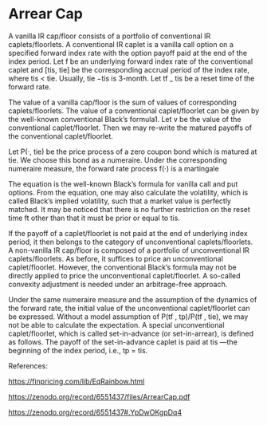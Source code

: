 # Arrear Cap

A vanilla IR cap/floor consists of a portfolio of conventional IR caplets/floorlets. A conventional IR caplet is a vanilla call option on a specified forward index rate with the option payoff paid at the end of the index period. Let f be an underlying forward index rate of the conventional caplet and [tis, tie] be the corresponding accrual period of the index rate, where tis < tie. Usually, tie −tis is 3-month. Let tf _ tis be a reset time of the forward rate. 

The value of a vanilla cap/floor is the sum of values of corresponding caplets/floorlets. The value of a conventional caplet/floorlet can be given by the well-known conventional Black’s formula1. Let v be the value of the conventional caplet/floorlet. Then we may re-write the matured payoffs of the conventional caplet/floorlet.

Let P(·, tie) be the price process of a zero coupon bond which is matured at tie. We choose this bond as a numeraire. Under the corresponding numeraire measure, the forward rate process f(·) is a martingale 

The equation is the well-known Black’s formula for vanilla call and put options. From the equation, one may also calculate the volatility, which is called Black’s implied volatility, such that a market value is perfectly matched. It may be noticed that there is no further restriction on the reset time ft other than that it must be prior or equal to tis.

If the payoff of a caplet/floorlet is not paid at the end of underlying index period, it then belongs to the category of unconventional caplets/floorlets. A non-vanilla IR cap/floor is composed of a portfolio of unconventional IR caplets/floorlets. As before, it suffices to price an unconventional caplet/floorlet. However, the conventional Black’s formula may not be directly applied to price the unconventional caplet/floorlet. A so-called convexity adjustment is needed under an arbitrage-free approach. 

Under the same numeraire measure and the assumption of the dynamics of the forward rate, the initial value of the unconventional caplet/floorlet can be expressed. Without a model assumption of P(tf , tp)/P(tf , tie), we may not be able to calculate the expectation. A special unconventional caplet/floorlet, which is called set-in-advance (or set-in-arrear), is defined as follows. The payoff of the set-in-advance caplet is paid at tis —the beginning of the index period, i.e., tp = tis.

References:

https://finpricing.com/lib/EqRainbow.html

https://zenodo.org/record/6551437/files/ArrearCap.pdf

https://zenodo.org/record/6551437#.YpDwOKgpDq4
